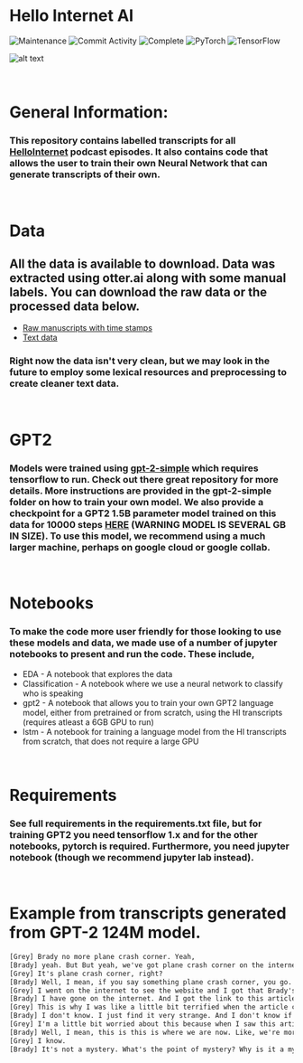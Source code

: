 # Hello Internet AI
![Maintenance](https://img.shields.io/badge/Maintained%3F-yes-green.svg)
![Commit Activity](https://img.shields.io/github/last-commit/stevend94/CoNLL2020?color=blue)
![Complete](https://img.shields.io/badge/Complete-90%25-green)
<img alt="PyTorch" src="https://img.shields.io/badge/PyTorch%20-%23EE4C2C.svg?&style=for-the-badge&logo=PyTorch&logoColor=white" />
<img alt="TensorFlow" src="https://img.shields.io/badge/TensorFlow%20-%23FF6F00.svg?&style=for-the-badge&logo=TensorFlow&logoColor=white" />


![alt text](https://b.thumbs.redditmedia.com/UnXpHrwhF5dO-XtAw5hTmHm5L6R73YdjPDpXVPTj5Lg.png)

&nbsp;

# General Information:
### This repository contains labelled transcripts for all [HelloInternet](http://www.hellointernet.fm/) podcast episodes. It also contains code that allows the user to train their own Neural Network that can generate transcripts of their own. 

&nbsp;

# Data
## All the data is available to download. Data was extracted using otter.ai along with some manual labels. You can download the raw data or the processed data below.
* [Raw manuscripts with time stamps](https://drive.google.com/file/d/1lBOr_SCnv-EsB9KSTh0JV2owg6815U7a/view?usp=sharing)
* [Text data](https://drive.google.com/file/d/1qHQfDa2pr6f8ZtedK8hsrwcoStayoE6b/view?usp=sharing)

### Right now the data isn't very clean, but we may look in the future to employ some lexical resources and preprocessing to create cleaner text data.

&nbsp;

# GPT2
### Models were trained using [gpt-2-simple](https://github.com/minimaxir/gpt-2-simple) which requires tensorflow to run. Check out there great repository for more details. More instructions are provided in the gpt-2-simple folder on how to train your own model. We also provide a checkpoint for a GPT2 1.5B parameter model trained on this data for 10000 steps [HERE](https://drive.google.com/file/d/1x3R_oFZpnDS0oCipePofoxtgM8-7elQl/view?usp=sharing) (WARNING MODEL IS SEVERAL GB IN SIZE). To use this model, we recommend using a much larger machine, perhaps on google cloud or google collab.

&nbsp;

# Notebooks
### To make the code more user friendly for those looking to use these models and data, we made use of a number of jupyter notebooks to present and run the code. These include,

* EDA - A notebook that explores the data
* Classification - A notebook where we use a neural network to classify who is speaking
* gpt2 - A notebook that allows you to train your own GPT2 language model, either from pretrained or from scratch, using the HI transcripts (requires atleast a 6GB GPU to run)
* lstm - A notebook for training a language model from the HI transcripts from scratch, that does not require a large GPU

&nbsp;

# Requirements
### See full requirements in the requirements.txt file, but for training GPT2 you need tensorflow 1.x and for the other notebooks, pytorch is required. Furthermore, you need jupyter notebook (though we recommend jupyter lab instead).

&nbsp;

# Example from transcripts generated from GPT-2 124M model.

```txt
[Grey] Brady no more plane crash corner. Yeah,
[Brady] yeah. But But yeah, we've got plane crash corner on the internet.
[Grey] It's plane crash corner, right?
[Brady] Well, I mean, if you say something plane crash corner, you go. Okay, well,
[Grey] I went on the internet to see the website and I got that Brady's paper cut not that I've got not that I've got paper cuts internet
[Brady] I have gone on the internet. And I got the link to this article about plane crash corner. I'm looking at it straight away. And I'm like, okay, all right, but it's not plane crash corner. I went looking for it. And I haven't come across it. I went looking for it on the internet. But no one has seen it. And I was like, No, no one has. But somebody has.
[Grey] This is why I was like a little bit terrified when the article came out. Because I don't know who this is. This is just this is what this is. This is the internet. This is what the internet is. It's the world's premier source of news. It's the source of all of the internet's news. So I was like, Okay, I'm gonna warn you. I'm going to warn you. I'm not going to tell you that. But I did pull out my iPhone and saw this article that you'd probably seen before. It's about this incident that ended up getting me into a plane. And it's about this incident that took the life of this pilot, who was doing the finding of the plane. And he says he did not panic or call for help or apologize or explain what was going on. Instead, he says he crashed the plane as the search and rescue efforts go on. And it's just like this, this amazing, amazing thing. And I just came away from this article thinking, wow, I'm glad people are aware of this. Even though I don't know nothing about this, and I don't know what happened, I was just so outraged by this thing that I was like, I don't know, I just I don't want to know who it was. I don't want to know what caused or the way it happened. And I was like, wow, it was amazing. I can't believe that you know, this is the first time I've ever heard about a plane crash. So I'm like, Oh, I can't believe it. And I was like, What the heck are you talking about? And I was like, I'm just reading this article. And it's like, oh, it's totally amazing.
[Brady] I don't know. I just find it very strange. And I don't know if you're out of the plane, but I mean, I don't even know what happened. Like, I don't know, I'm perfectly okay with it. There's no like, problems. No, no problems at all.
[Grey] I'm a little bit worried about this because when I saw this article, and I saw that it was about plane crash corner, I was like, oh my goodness, what is this? It's about plane crash corner?
[Brady] Well, I mean, this is this is where we are now. Like, we're more aware of it, because we just got this big story that got me into a few other websites about a plane crash that happened a few weeks ago. But I mean, this is a story of the very, very, very early days of our careers. So it's like, I don't know, I don't know how things work in advertising. I guess I don't know what happened. But I don't know. I'm not sure how it works. Like, I don't know anything about it. I don't know. I think it's probably a bit of a mystery to me how it works. And I don't know what caused it, or how long it's been a mystery to me. I don't know. I just don't know. What's the point of mystery to me? Why is a mystery?
[Grey] I know.
[Brady] It's not a mystery. What's the point of mystery? Why is it a mystery is to be a bit suspicious of what's going on? Because it's like, you know, it's like a bit of a mystery. Okay, why is this mystery? I mean, it's not like, I think, you know, it's not like, I've seen a couple of interesting things in it, but this is just like, it's not like a mystery. What's going on? They're not like, Oh, like, you know, you know, I'm not a big fan of the new

```